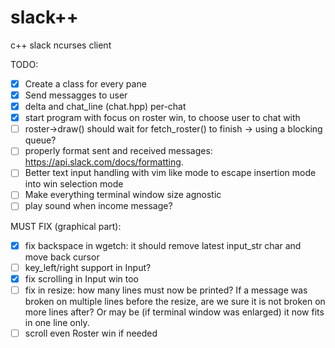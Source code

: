 # slack++
c++ slack ncurses client

TODO:

- [x] Create a class for every pane
- [x] Send messagges to user
- [x] delta and chat_line (chat.hpp) per-chat
- [x] start program with focus on roster win, to choose user to chat with
- [ ] roster->draw() should wait for fetch_roster() to finish -> using a blocking queue?
- [ ] properly format sent and received messages: https://api.slack.com/docs/formatting.
- [ ] Better text input handling with vim like mode to escape insertion mode into win selection mode
- [ ] Make everything terminal window size agnostic
- [ ] play sound when income message?

MUST FIX (graphical part):

- [x] fix backspace in wgetch: it should remove latest input_str char and move back cursor
- [ ] key_left/right support in Input?
- [x] fix scrolling in Input win too
- [ ] fix in resize: how many lines must now be printed? If a message was broken on multiple lines before the resize, are we sure it is not broken on more lines after?
Or may be (if terminal window was enlarged) it now fits in one line only.
- [ ] scroll even Roster win if needed